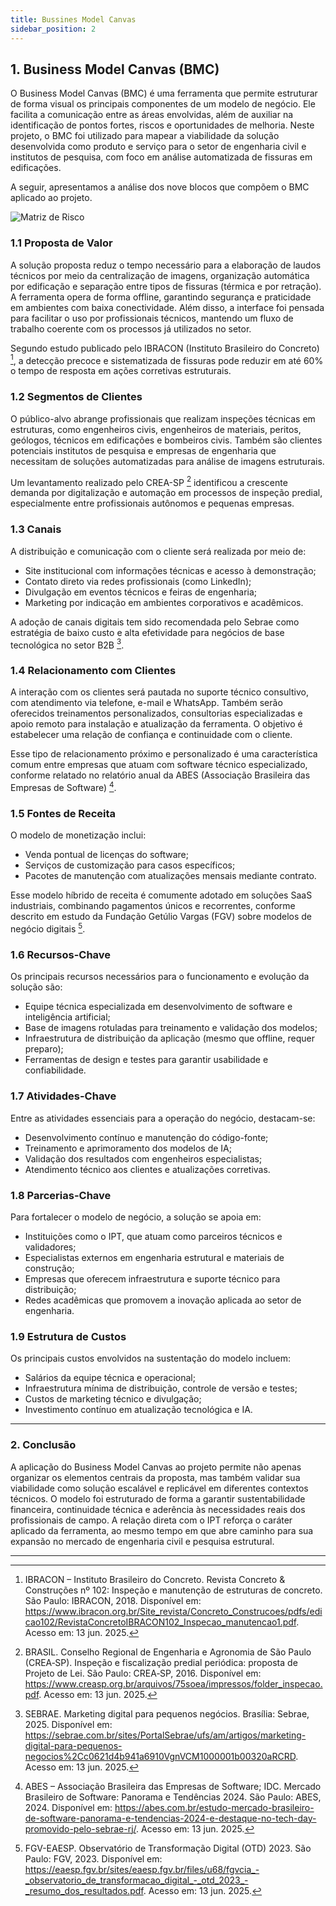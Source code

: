 ```yaml
---
title: Bussines Model Canvas
sidebar_position: 2
---
```


## 1. Business Model Canvas (BMC)

O Business Model Canvas (BMC) é uma ferramenta que permite estruturar de forma visual os principais componentes de um modelo de negócio. Ele facilita a comunicação entre as áreas envolvidas, além de auxiliar na identificação de pontos fortes, riscos e oportunidades de melhoria. Neste projeto, o BMC foi utilizado para mapear a viabilidade da solução desenvolvida como produto e serviço para o setor de engenharia civil e institutos de pesquisa, com foco em análise automatizada de fissuras em edificações.

A seguir, apresentamos a análise dos nove blocos que compõem o BMC aplicado ao projeto.

![Matriz de Risco](/img/Sprint1/BMC.svg)

### 1.1 Proposta de Valor

A solução proposta reduz o tempo necessário para a elaboração de laudos técnicos por meio da centralização de imagens, organização automática por edificação e separação entre tipos de fissuras (térmica e por retração). A ferramenta opera de forma offline, garantindo segurança e praticidade em ambientes com baixa conectividade. Além disso, a interface foi pensada para facilitar o uso por profissionais técnicos, mantendo um fluxo de trabalho coerente com os processos já utilizados no setor.

Segundo estudo publicado pelo IBRACON (Instituto Brasileiro do Concreto) [^1], a detecção precoce e sistematizada de fissuras pode reduzir em até 60% o tempo de resposta em ações corretivas estruturais.

### 1.2 Segmentos de Clientes

O público-alvo abrange profissionais que realizam inspeções técnicas em estruturas, como engenheiros civis, engenheiros de materiais, peritos, geólogos, técnicos em edificações e bombeiros civis. Também são clientes potenciais institutos de pesquisa e empresas de engenharia que necessitam de soluções automatizadas para análise de imagens estruturais.

Um levantamento realizado pelo CREA-SP [^2] identificou a crescente demanda por digitalização e automação em processos de inspeção predial, especialmente entre profissionais autônomos e pequenas empresas.

### 1.3 Canais

A distribuição e comunicação com o cliente será realizada por meio de:
- Site institucional com informações técnicas e acesso à demonstração;
- Contato direto via redes profissionais (como LinkedIn);
- Divulgação em eventos técnicos e feiras de engenharia;
- Marketing por indicação em ambientes corporativos e acadêmicos.

A adoção de canais digitais tem sido recomendada pelo Sebrae como estratégia de baixo custo e alta efetividade para negócios de base tecnológica no setor B2B [^3].

### 1.4 Relacionamento com Clientes

A interação com os clientes será pautada no suporte técnico consultivo, com atendimento via telefone, e-mail e WhatsApp. Também serão oferecidos treinamentos personalizados, consultorias especializadas e apoio remoto para instalação e atualização da ferramenta. O objetivo é estabelecer uma relação de confiança e continuidade com o cliente.

Esse tipo de relacionamento próximo e personalizado é uma característica comum entre empresas que atuam com software técnico especializado, conforme relatado no relatório anual da ABES (Associação Brasileira das Empresas de Software) [^4].

### 1.5 Fontes de Receita

O modelo de monetização inclui:
- Venda pontual de licenças do software;
- Serviços de customização para casos específicos;
- Pacotes de manutenção com atualizações mensais mediante contrato.

Esse modelo híbrido de receita é comumente adotado em soluções SaaS industriais, combinando pagamentos únicos e recorrentes, conforme descrito em estudo da Fundação Getúlio Vargas (FGV) sobre modelos de negócio digitais [^5].

### 1.6 Recursos-Chave

Os principais recursos necessários para o funcionamento e evolução da solução são:
- Equipe técnica especializada em desenvolvimento de software e inteligência artificial;
- Base de imagens rotuladas para treinamento e validação dos modelos;
- Infraestrutura de distribuição da aplicação (mesmo que offline, requer preparo);
- Ferramentas de design e testes para garantir usabilidade e confiabilidade.

### 1.7 Atividades-Chave

Entre as atividades essenciais para a operação do negócio, destacam-se:
- Desenvolvimento contínuo e manutenção do código-fonte;
- Treinamento e aprimoramento dos modelos de IA;
- Validação dos resultados com engenheiros especialistas;
- Atendimento técnico aos clientes e atualizações corretivas.

### 1.8 Parcerias-Chave

Para fortalecer o modelo de negócio, a solução se apoia em:
- Instituições como o IPT, que atuam como parceiros técnicos e validadores;
- Especialistas externos em engenharia estrutural e materiais de construção;
- Empresas que oferecem infraestrutura e suporte técnico para distribuição;
- Redes acadêmicas que promovem a inovação aplicada ao setor de engenharia.

### 1.9 Estrutura de Custos

Os principais custos envolvidos na sustentação do modelo incluem:
- Salários da equipe técnica e operacional;
- Infraestrutura mínima de distribuição, controle de versão e testes;
- Custos de marketing técnico e divulgação;
- Investimento contínuo em atualização tecnológica e IA.

---

### 2. Conclusão

A aplicação do Business Model Canvas ao projeto permite não apenas organizar os elementos centrais da proposta, mas também validar sua viabilidade como solução escalável e replicável em diferentes contextos técnicos. O modelo foi estruturado de forma a garantir sustentabilidade financeira, continuidade técnica e aderência às necessidades reais dos profissionais de campo. A relação direta com o IPT reforça o caráter aplicado da ferramenta, ao mesmo tempo em que abre caminho para sua expansão no mercado de engenharia civil e pesquisa estrutural.

---

[^1]: IBRACON – Instituto Brasileiro do Concreto. Revista Concreto & Construções nº 102: Inspeção e manutenção de estruturas de concreto. São Paulo: IBRACON, 2018. Disponível em: https://www.ibracon.org.br/Site_revista/Concreto_Construcoes/pdfs/edicao102/RevistaConcretoIBRACON102_Inspecao_manutencao1.pdf. Acesso em: 13 jun. 2025.

[^2]: BRASIL. Conselho Regional de Engenharia e Agronomia de São Paulo (CREA‑SP). Inspeção e fiscalização predial periódica: proposta de Projeto de Lei. São Paulo: CREA‑SP, 2016. Disponível em: https://www.creasp.org.br/arquivos/75soea/impressos/folder_inspecao.pdf. Acesso em: 13 jun. 2025.

[^3]: SEBRAE. Marketing digital para pequenos negócios. Brasília: Sebrae, 2025. Disponível em: https://sebrae.com.br/sites/PortalSebrae/ufs/am/artigos/marketing-digital-para-pequenos-negocios%2Cc0621d4b941a6910VgnVCM1000001b00320aRCRD. Acesso em: 13 jun. 2025.

[^4]: ABES – Associação Brasileira das Empresas de Software; IDC. Mercado Brasileiro de Software: Panorama e Tendências 2024. São Paulo: ABES, 2024. Disponível em: https://abes.com.br/estudo-mercado-brasileiro-de-software-panorama-e-tendencias-2024-e-destaque-no-tech-day-promovido-pelo-sebrae-rj/. Acesso em: 13 jun. 2025.

[^5]: FGV-EAESP. Observatório de Transformação Digital (OTD) 2023. São Paulo: FGV, 2023. Disponível em: https://eaesp.fgv.br/sites/eaesp.fgv.br/files/u68/fgvcia_-_observatorio_de_transformacao_digital_-_otd_2023_-_resumo_dos_resultados.pdf. Acesso em: 13 jun. 2025.